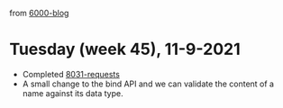 from [6000-blog](../../../6000-blog.md)
# Tuesday (week 45), 11-9-2021

- Completed [8031-requests](8031-requests.md)
- A small change to the bind API and we can validate the content of a name against its data type.